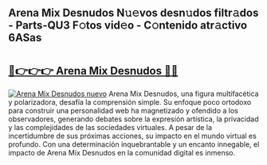 ## Arena Mix Desnudos N𝚞𝚎vos desn𝚞dos filtr𝚊dos - Parts-QU3 F𝚘tos vid𝚎o - C𝚘ntenido atr𝚊ctivo 6ASas

# <h2><a href="http://mb4f91x.tromn.icu/?c=Arena+Mix+Desnudos">🔗👉👉👉 Arena Mix Desnudos 🔗🔗</a></h2>

[![Arena Mix Desnudos nuevo](https://i.imgur.com/pEAQMta.gif)](http://mb4f91x.tromn.icu/?c=Arena+Mix+Desnudos)
Arena Mix Desnudos, una figura multifacética y polarizadora, desafía la comprensión simple. Su enfoque poco ortodoxo para construir una personalidad web ha magnetizado y ofendido a los observadores, generando debates sobre la expresión artística, la privacidad y las complejidades de las sociedades virtuales. A pesar de la incertidumbre de sus próximas acciones, su impacto en el mundo virtual es profundo. Con una determinación inquebrantable y un encanto innegable, el impacto de Arena Mix Desnudos en la comunidad digital es inmenso.
